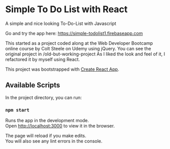 # Simple To Do List with React

A simple and nice looking To-Do-List with Javascript

Go and try the app here:
https://simple-todolist1.firebaseapp.com

This started as a project coded along at the Web Developer Bootcamp online course by Colt Steele on Udemy using jQuery. You can see the original project in /old-but-working-project
As I liked the look and feel of it, I refactored it by myself using React.

This project was bootstrapped with [Create React App](https://github.com/facebook/create-react-app).

## Available Scripts

In the project directory, you can run:

### `npm start`

Runs the app in the development mode.<br>
Open [http://localhost:3000](http://localhost:3000) to view it in the browser.

The page will reload if you make edits.<br>
You will also see any lint errors in the console.
